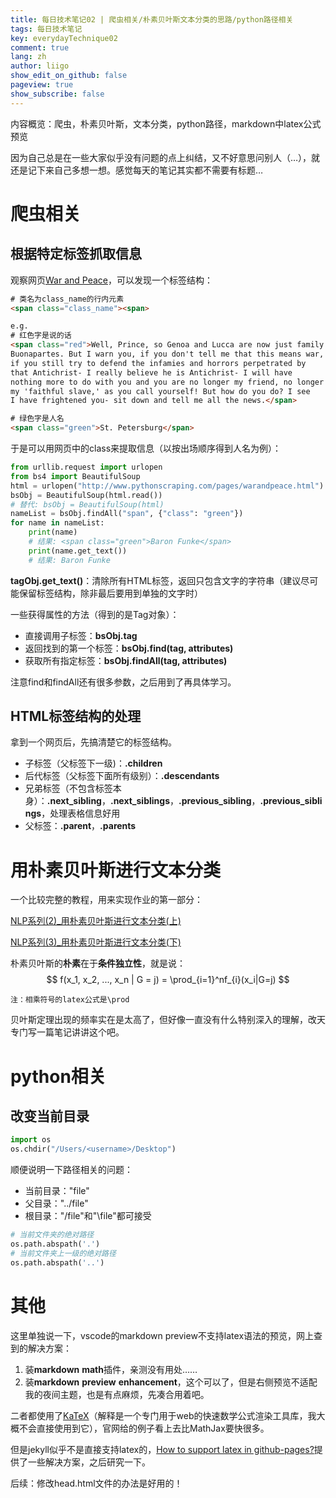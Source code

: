 ```yaml
---
title: 每日技术笔记02 | 爬虫相关/朴素贝叶斯文本分类的思路/python路径相关
tags: 每日技术笔记
key: everydayTechnique02
comment: true
lang: zh
author: liigo
show_edit_on_github: false
pageview: true
show_subscribe: false
---
```

内容概览：爬虫，朴素贝叶斯，文本分类，python路径，markdown中latex公式预览

<!--more-->

因为自己总是在一些大家似乎没有问题的点上纠结，又不好意思问别人（…），就还是记下来自己多想一想。感觉每天的笔记其实都不需要有标题…

# 爬虫相关
## 根据特定标签抓取信息
观察网页[War and Peace](http://www.pythonscraping.com/pages/warandpeace.html)，可以发现一个标签结构：
```html
# 类名为class_name的行内元素
<span class="class_name"><span>

e.g.
# 红色字是说的话
<span class="red">Well, Prince, so Genoa and Lucca are now just family estates of the
Buonapartes. But I warn you, if you don't tell me that this means war,
if you still try to defend the infamies and horrors perpetrated by
that Antichrist- I really believe he is Antichrist- I will have
nothing more to do with you and you are no longer my friend, no longer
my 'faithful slave,' as you call yourself! But how do you do? I see
I have frightened you- sit down and tell me all the news.</span>

# 绿色字是人名
<span class="green">St. Petersburg</span>
```
于是可以用网页中的class来提取信息（以按出场顺序得到人名为例）：
```python
from urllib.request import urlopen
from bs4 import BeautifulSoup
html = urlopen("http://www.pythonscraping.com/pages/warandpeace.html")
bsObj = BeautifulSoup(html.read())
# 替代: bsObj = BeautifulSoup(html)
nameList = bsObj.findAll("span", {"class": "green"})
for name in nameList:
    print(name)
    # 结果: <span class="green">Baron Funke</span>
    print(name.get_text())
    # 结果: Baron Funke
```
**tagObj.get_text()**：清除所有HTML标签，返回只包含文字的字符串（建议尽可能保留标签结构，除非最后要用到单独的文字时）

一些获得属性的方法（得到的是Tag对象）：
- 直接调用子标签：**bsObj.tag**
- 返回找到的第一个标签：**bsObj.find(tag, attributes)**
- 获取所有指定标签：**bsObj.findAll(tag, attributes)**

注意find和findAll还有很多参数，之后用到了再具体学习。

## HTML标签结构的处理
拿到一个网页后，先搞清楚它的标签结构。
- 子标签（父标签下一级)：**.children**
- 后代标签（父标签下面所有级别）：**.descendants**
- 兄弟标签（不包含标签本身）：**.next_sibling**，**.next_siblings**，**.previous_sibling**，**.previous_siblings**，处理表格信息好用
- 父标签：**.parent**，**.parents**

# 用朴素贝叶斯进行文本分类
一个比较完整的教程，用来实现作业的第一部分：

[NLP系列(2)_用朴素贝叶斯进行文本分类(上)](https://blog.csdn.net/han_xiaoyang/article/details/50616559)

[NLP系列(3)_用朴素贝叶斯进行文本分类(下)](https://blog.csdn.net/longxinchen_ml/article/details/50629110)

朴素贝叶斯的**朴素**在于**条件独立性**，就是说：
$$ f(x_1, x_2, ..., x_n | G = j) = \prod_{i=1}^nf_{i}(x_i|G=j) $$


```
注：相乘符号的latex公式是\prod
```

贝叶斯定理出现的频率实在是太高了，但好像一直没有什么特别深入的理解，改天专门写一篇笔记讲讲这个吧。

# python相关
## 改变当前目录
```python
import os
os.chdir("/Users/<username>/Desktop")
```
顺便说明一下路径相关的问题：
- 当前目录："file"
- 父目录："../file"
- 根目录："/file"和"\file"都可接受
  
```python
# 当前文件夹的绝对路径
os.path.abspath('.')
# 当前文件夹上一级的绝对路径
os.path.abspath('..')
```

# 其他
这里单独说一下，vscode的markdown preview不支持latex语法的预览，网上查到的解决方案：
1. 装**markdown** **math**插件，亲测没有用处……
2. 装**markdown** **preview** **enhancement**，这个可以了，但是右侧预览不适配我的夜间主题，也是有点麻烦，先凑合用着吧。

二者都使用了[KaTeX](https://katex.org/)（解释是一个专门用于web的快速数学公式渲染工具库，我大概不会直接使用到它），官网给的例子看上去比MathJax要快很多。

但是jekyll似乎不是直接支持latex的，[How to support latex in github-pages?](https://stackoverflow.com/questions/26275645/how-to-support-latex-in-github-pages)提供了一些解决方案，之后研究一下。

后续：修改head.html文件的办法是好用的！